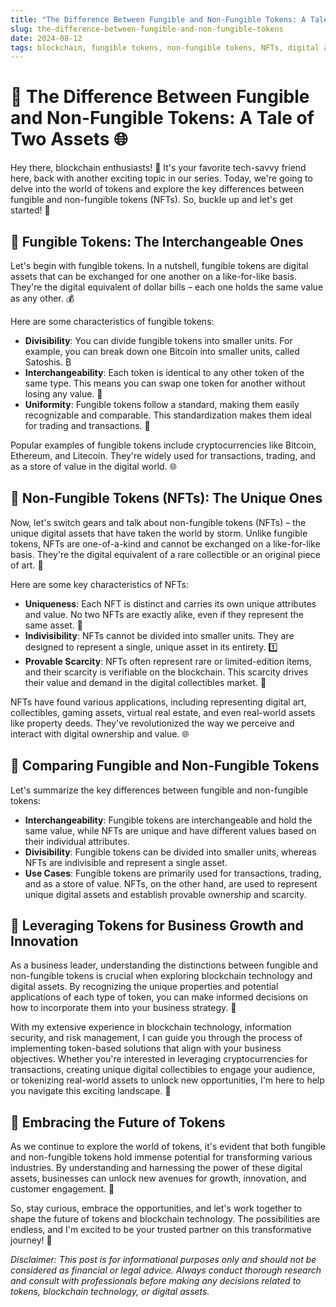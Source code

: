```yaml
---
title: "The Difference Between Fungible and Non-Fungible Tokens: A Tale of Two Assets"
slug: the-difference-between-fungible-and-non-fungible-tokens
date: 2024-08-12
tags: blockchain, fungible tokens, non-fungible tokens, NFTs, digital assets
---
```


# 🔄 The Difference Between Fungible and Non-Fungible Tokens: A Tale of Two Assets 🌐

Hey there, blockchain enthusiasts! 👋 It's your favorite tech-savvy friend here, back with another exciting topic in our series. Today, we're going to delve into the world of tokens and explore the key differences between fungible and non-fungible tokens (NFTs). So, buckle up and let's get started! 🚀

## 📌 Fungible Tokens: The Interchangeable Ones

Let's begin with fungible tokens. In a nutshell, fungible tokens are digital assets that can be exchanged for one another on a like-for-like basis. They're the digital equivalent of dollar bills – each one holds the same value as any other. 💰

Here are some characteristics of fungible tokens:

- **Divisibility**: You can divide fungible tokens into smaller units. For example, you can break down one Bitcoin into smaller units, called Satoshis. ₿
- **Interchangeability**: Each token is identical to any other token of the same type. This means you can swap one token for another without losing any value. 🔄
- **Uniformity**: Fungible tokens follow a standard, making them easily recognizable and comparable. This standardization makes them ideal for trading and transactions. 💼

Popular examples of fungible tokens include cryptocurrencies like Bitcoin, Ethereum, and Litecoin. They're widely used for transactions, trading, and as a store of value in the digital world. 🌐

## 📌 Non-Fungible Tokens (NFTs): The Unique Ones

Now, let's switch gears and talk about non-fungible tokens (NFTs) – the unique digital assets that have taken the world by storm. Unlike fungible tokens, NFTs are one-of-a-kind and cannot be exchanged on a like-for-like basis. They're the digital equivalent of a rare collectible or an original piece of art. 🎨

Here are some key characteristics of NFTs:

- **Uniqueness**: Each NFT is distinct and carries its own unique attributes and value. No two NFTs are exactly alike, even if they represent the same asset. 🌟
- **Indivisibility**: NFTs cannot be divided into smaller units. They are designed to represent a single, unique asset in its entirety. 1️⃣
- **Provable Scarcity**: NFTs often represent rare or limited-edition items, and their scarcity is verifiable on the blockchain. This scarcity drives their value and demand in the digital collectibles market. 💎

NFTs have found various applications, including representing digital art, collectibles, gaming assets, virtual real estate, and even real-world assets like property deeds. They've revolutionized the way we perceive and interact with digital ownership and value. 🌐

## 📌 Comparing Fungible and Non-Fungible Tokens

Let's summarize the key differences between fungible and non-fungible tokens:

- **Interchangeability**: Fungible tokens are interchangeable and hold the same value, while NFTs are unique and have different values based on their individual attributes.
- **Divisibility**: Fungible tokens can be divided into smaller units, whereas NFTs are indivisible and represent a single asset.
- **Use Cases**: Fungible tokens are primarily used for transactions, trading, and as a store of value. NFTs, on the other hand, are used to represent unique digital assets and establish provable ownership and scarcity.

## 📌 Leveraging Tokens for Business Growth and Innovation

As a business leader, understanding the distinctions between fungible and non-fungible tokens is crucial when exploring blockchain technology and digital assets. By recognizing the unique properties and potential applications of each type of token, you can make informed decisions on how to incorporate them into your business strategy. 🎯

With my extensive experience in blockchain technology, information security, and risk management, I can guide you through the process of implementing token-based solutions that align with your business objectives. Whether you're interested in leveraging cryptocurrencies for transactions, creating unique digital collectibles to engage your audience, or tokenizing real-world assets to unlock new opportunities, I'm here to help you navigate this exciting landscape. 🚀

## 📌 Embracing the Future of Tokens

As we continue to explore the world of tokens, it's evident that both fungible and non-fungible tokens hold immense potential for transforming various industries. By understanding and harnessing the power of these digital assets, businesses can unlock new avenues for growth, innovation, and customer engagement. 🌟

So, stay curious, embrace the opportunities, and let's work together to shape the future of tokens and blockchain technology. The possibilities are endless, and I'm excited to be your trusted partner on this transformative journey! 🚀

*Disclaimer: This post is for informational purposes only and should not be considered as financial or legal advice. Always conduct thorough research and consult with professionals before making any decisions related to tokens, blockchain technology, or digital assets.*
